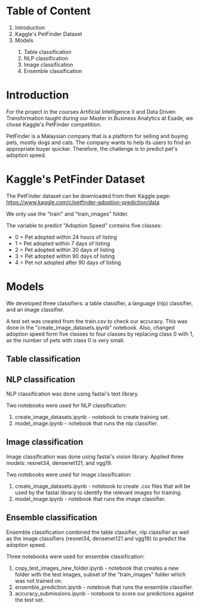 # Table of Content

<ol>
  <li>Introduction</li>
  <li>Kaggle's PetFinder Dataset</li>
  <li>Models</li>
   <ol>
     <li>Table classification</li>
     <li>NLP classification</li>
     <li>Image classification</li>
     <li>Ensemble classification</li>
   </ol>
</ol>

# Introduction
For the project in the courses Artificial Intelligence II and Data Driven Transformation taught during our Master in Business Analytics at Esade, we chose Kaggle's PetFinder competition.

PetFinder is a Malaysian company that is a platform for selling and buying pets, mostly dogs and cats. The company wants to help its users to find an appropriate buyer quicker. Therefore, the challenge is to predict pet's adoption speed.

# Kaggle's PetFinder Dataset
The PetFinder dataset can be downloaded from their Kaggle page: https://www.kaggle.com/c/petfinder-adoption-prediction/data

We only use the "train" and "train_images" folder.

The variable to predict "Adoption Speed" contains five classes:
<ul>
  <li>0 = Pet adopted within 24 hours of listing</li>
  <li>1 = Pet adopted within 7 days of listing</li>
  <li>2 = Pet adopted within 30 days of listing</li>
  <li>3 = Pet adopted within 90 days of listing</li>
  <li>4 = Pet not adopted after 90 days of listing</li>
 </ul>

# Models
We developed three classifiers: a table classifier, a language (nlp) classifier, and an image classifier. 

A test set was created from the train.csv to check our accuracy. This was done in the "create_image_datasets.ipynb" notebook. Also, changed adoption speed form five classes to four classes by replacing class 0 with 1, as the number of pets with class 0 is very small.

## Table classification

## NLP classification
NLP classification was done using fastai's text library. 

Two notebooks were used for NLP classification:
<ol>
  <li>create_image_datasets.ipynb - notebook to create training set.</li>
  <li>model_image.ipynb - notebook that runs the nlp classifier.</li>
</ol>

## Image classification
Image classification was done using fastai's vision library. Applied three models: resnet34, densenet121, and vgg19.

Two notebooks were used for image classification:
<ol>
  <li>create_image_datasets.ipynb - notebook to create .csv files that will be used by the fastai library to identify the relevant images for training.</li>
  <li>model_image.ipynb - notebook that runs the image classifier.</li>
</ol>

## Ensemble classification
Ensemble classification combined the table classifier, nlp classifier as well as the image classifiers (resnet34, densenet121 and vgg19) to predict the adoption speed. 

Three notebooks were used for ensemble classification:
<ol>
  <li>copy_test_images_new_folder.ipynb - notebook that creates a new folder with the test images, subset of the "train_images" folder which was not trained on.</li>
  <li>ensemble_prediction.ipynb - notebook that runs the ensemble classifier.</li>
  <li>accuracy_submissions.ipynb - notebook to score our predictions against the test set.</li>
</ol>
